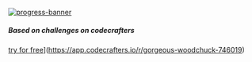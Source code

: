 [![progress-banner](https://backend.codecrafters.io/progress/http-server/58cff70d-c52c-4627-a452-ed1965871ee2)](https://app.codecrafters.io/r/gorgeous-woodchuck-746019)


##### Based on challenges on codecrafters

[try for free](https://backend.codecrafters.io/progress/http-server/58cff70d-c52c-4627-a452-ed1965871ee2)](https://app.codecrafters.io/r/gorgeous-woodchuck-746019)